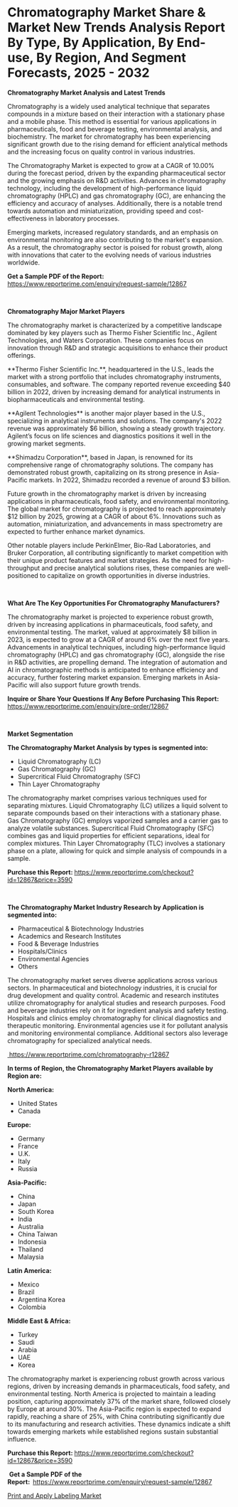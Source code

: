 <p><h1>Chromatography Market Share & Market New Trends Analysis Report By Type, By Application, By End-use, By Region, And Segment Forecasts, 2025 - 2032</h1></p><p><strong>Chromatography Market Analysis and Latest Trends</strong></p>
<p><p>Chromatography is a widely used analytical technique that separates compounds in a mixture based on their interaction with a stationary phase and a mobile phase. This method is essential for various applications in pharmaceuticals, food and beverage testing, environmental analysis, and biochemistry. The market for chromatography has been experiencing significant growth due to the rising demand for efficient analytical methods and the increasing focus on quality control in various industries.</p><p>The Chromatography Market is expected to grow at a CAGR of 10.00% during the forecast period, driven by the expanding pharmaceutical sector and the growing emphasis on R&D activities. Advances in chromatography technology, including the development of high-performance liquid chromatography (HPLC) and gas chromatography (GC), are enhancing the efficiency and accuracy of analyses. Additionally, there is a notable trend towards automation and miniaturization, providing speed and cost-effectiveness in laboratory processes.</p><p>Emerging markets, increased regulatory standards, and an emphasis on environmental monitoring are also contributing to the market's expansion. As a result, the chromatography sector is poised for robust growth, along with innovations that cater to the evolving needs of various industries worldwide.</p></p>
<p><strong>Get a Sample PDF of the Report:&nbsp;</strong> <a href="https://www.reportprime.com/enquiry/request-sample/12867?utm_campaign=3164&utm_medium=2&utm_source=Github&utm_content=ia&utm_term=19032025&utm_id=chromatography">https://www.reportprime.com/enquiry/request-sample/12867</a></p>
<p>&nbsp;</p>
<p><strong>Chromatography Major Market Players</strong></p>
<p><p>The chromatography market is characterized by a competitive landscape dominated by key players such as Thermo Fisher Scientific Inc., Agilent Technologies, and Waters Corporation. These companies focus on innovation through R&D and strategic acquisitions to enhance their product offerings.</p><p>**Thermo Fisher Scientific Inc.**, headquartered in the U.S., leads the market with a strong portfolio that includes chromatography instruments, consumables, and software. The company reported revenue exceeding $40 billion in 2022, driven by increasing demand for analytical instruments in biopharmaceuticals and environmental testing.</p><p>**Agilent Technologies** is another major player based in the U.S., specializing in analytical instruments and solutions. The company's 2022 revenue was approximately $6 billion, showing a steady growth trajectory. Agilent’s focus on life sciences and diagnostics positions it well in the growing market segments.</p><p>**Shimadzu Corporation**, based in Japan, is renowned for its comprehensive range of chromatography solutions. The company has demonstrated robust growth, capitalizing on its strong presence in Asia-Pacific markets. In 2022, Shimadzu recorded a revenue of around $3 billion.</p><p>Future growth in the chromatography market is driven by increasing applications in pharmaceuticals, food safety, and environmental monitoring. The global market for chromatography is projected to reach approximately $12 billion by 2025, growing at a CAGR of about 6%. Innovations such as automation, miniaturization, and advancements in mass spectrometry are expected to further enhance market dynamics.</p><p>Other notable players include PerkinElmer, Bio-Rad Laboratories, and Bruker Corporation, all contributing significantly to market competition with their unique product features and market strategies. As the need for high-throughput and precise analytical solutions rises, these companies are well-positioned to capitalize on growth opportunities in diverse industries.</p></p>
<p>&nbsp;</p>
<p><strong>What Are The Key Opportunities For Chromatography Manufacturers?</strong></p>
<p><p>The chromatography market is projected to experience robust growth, driven by increasing applications in pharmaceuticals, food safety, and environmental testing. The market, valued at approximately $8 billion in 2023, is expected to grow at a CAGR of around 6% over the next five years. Advancements in analytical techniques, including high-performance liquid chromatography (HPLC) and gas chromatography (GC), alongside the rise in R&D activities, are propelling demand. The integration of automation and AI in chromatographic methods is anticipated to enhance efficiency and accuracy, further fostering market expansion. Emerging markets in Asia-Pacific will also support future growth trends.</p></p>
<p><strong>Inquire or Share Your Questions If Any Before Purchasing This Report:</strong> <a href="https://www.reportprime.com/enquiry/pre-order/12867?utm_campaign=3164&utm_medium=2&utm_source=Github&utm_content=ia&utm_term=19032025&utm_id=chromatography">https://www.reportprime.com/enquiry/pre-order/12867</a></p>
<p>&nbsp;</p>
<p><strong>Market Segmentation</strong></p>
<p><strong>The Chromatography Market Analysis by types is segmented into:</strong></p>
<p><ul><li>Liquid Chromatography (LC)</li><li>Gas Chromatography (GC)</li><li>Supercritical Fluid Chromatography (SFC)</li><li>Thin Layer Chromatography</li></ul></p>
<p><p>The chromatography market comprises various techniques used for separating mixtures. Liquid Chromatography (LC) utilizes a liquid solvent to separate compounds based on their interactions with a stationary phase. Gas Chromatography (GC) employs vaporized samples and a carrier gas to analyze volatile substances. Supercritical Fluid Chromatography (SFC) combines gas and liquid properties for efficient separations, ideal for complex mixtures. Thin Layer Chromatography (TLC) involves a stationary phase on a plate, allowing for quick and simple analysis of compounds in a sample.</p></p>
<p><strong>Purchase this Report:&nbsp;</strong><a href="https://www.reportprime.com/checkout?id=12867&price=3590&utm_campaign=3164&utm_medium=2&utm_source=Github&utm_content=ia&utm_term=19032025&utm_id=chromatography">https://www.reportprime.com/checkout?id=12867&price=3590</a></p>
<p>&nbsp;</p>
<p><strong>The Chromatography Market Industry Research by Application is segmented into:</strong></p>
<p><ul><li>Pharmaceutical & Biotechnology Industries</li><li>Academics and Research Institutes</li><li>Food & Beverage Industries</li><li>Hospitals/Clinics</li><li>Environmental Agencies</li><li>Others</li></ul></p>
<p><p>The chromatography market serves diverse applications across various sectors. In pharmaceutical and biotechnology industries, it is crucial for drug development and quality control. Academic and research institutes utilize chromatography for analytical studies and research purposes. Food and beverage industries rely on it for ingredient analysis and safety testing. Hospitals and clinics employ chromatography for clinical diagnostics and therapeutic monitoring. Environmental agencies use it for pollutant analysis and monitoring environmental compliance. Additional sectors also leverage chromatography for specialized analytical needs.</p></p>
<p><a href="https://www.reportprime.com/chromatography-r12867?utm_campaign=3164&utm_medium=2&utm_source=Github&utm_content=ia&utm_term=19032025&utm_id=chromatography">&nbsp;https://www.reportprime.com/chromatography-r12867</a></p>
<p><strong>In terms of Region, the Chromatography Market Players available by Region are:</strong></p>
<p>
    <p> <strong> North America: </strong>
        <ul>
            <li>United States</li>
            <li>Canada</li>
        </ul>
        </p> 
    <p> <strong> Europe: </strong>
        <ul>
            <li>Germany</li>
            <li>France</li>
            <li>U.K.</li>
            <li>Italy</li>
            <li>Russia</li>
        </ul>
        </p> 
    <p> <strong> Asia-Pacific: </strong>
        <ul>
            <li>China</li>
            <li>Japan</li>
            <li>South Korea</li>
            <li>India</li>
            <li>Australia</li>
            <li>China Taiwan</li>
            <li>Indonesia</li>
            <li>Thailand</li>
            <li>Malaysia</li>
        </ul>
        </p> 
    <p> <strong> Latin America: </strong>
        <ul>
            <li>Mexico</li>
            <li>Brazil</li>
            <li>Argentina Korea</li>
            <li>Colombia</li>
        </ul>
        </p> 
    <p> <strong> Middle East & Africa: </strong>
        <ul>
            <li>Turkey</li>
            <li>Saudi</li>
            <li>Arabia</li>
            <li>UAE</li>
            <li>Korea</li>
        </ul>
    </p>
    </p>
<p><p>The chromatography market is experiencing robust growth across various regions, driven by increasing demands in pharmaceuticals, food safety, and environmental testing. North America is projected to maintain a leading position, capturing approximately 37% of the market share, followed closely by Europe at around 30%. The Asia-Pacific region is expected to expand rapidly, reaching a share of 25%, with China contributing significantly due to its manufacturing and research activities. These dynamics indicate a shift towards emerging markets while established regions sustain substantial influence.</p></p>
<p><strong>Purchase this Report: </strong><a href="https://www.reportprime.com/checkout?id=12867&price=3590&utm_campaign=3164&utm_medium=2&utm_source=Github&utm_content=ia&utm_term=19032025&utm_id=chromatography">https://www.reportprime.com/checkout?id=12867&price=3590</a></p>
<p>&nbsp;<strong>Get a Sample PDF of the Report:&nbsp;&nbsp;</strong><a href="https://www.reportprime.com/enquiry/request-sample/12867?utm_campaign=3164&utm_medium=2&utm_source=Github&utm_content=ia&utm_term=19032025&utm_id=chromatography">https://www.reportprime.com/enquiry/request-sample/12867</a></p>
<p><strong></strong></p>
<p><p><a href="https://github.com/rosamariarocque98/Market-Research-Report-List-1/blob/main/print-and-apply-labeling-market.md?utm_campaign=3164&utm_medium=2&utm_source=Github&utm_content=ia&utm_term=19032025&utm_id=chromatography">Print and Apply Labeling Market</a></p></p>